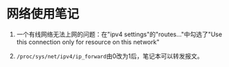 # 网络使用笔记

1. 一个有线网络无法上网的问题：在"ipv4 settings"的"routes..."中勾选了"Use this connection only for resource on this network"

2. `/proc/sys/net/ipv4/ip_forward`由0改为1后，笔记本可以转发报文。
